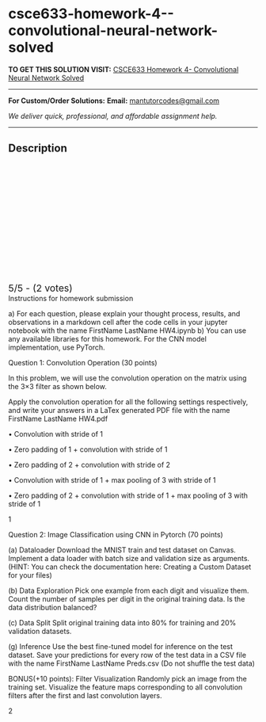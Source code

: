 # csce633-homework-4--convolutional-neural-network-solved
**TO GET THIS SOLUTION VISIT:** [CSCE633 Homework 4- Convolutional Neural Network Solved](https://mantutor.com/product/homework-4-convolutional-neural-network/)


---

**For Custom/Order Solutions:** **Email:** mantutorcodes@gmail.com  

*We deliver quick, professional, and affordable assignment help.*

---

<h2>Description</h2>



<div class="kk-star-ratings kksr-auto kksr-align-center kksr-valign-top" data-payload="{&quot;align&quot;:&quot;center&quot;,&quot;id&quot;:&quot;113309&quot;,&quot;slug&quot;:&quot;default&quot;,&quot;valign&quot;:&quot;top&quot;,&quot;ignore&quot;:&quot;&quot;,&quot;reference&quot;:&quot;auto&quot;,&quot;class&quot;:&quot;&quot;,&quot;count&quot;:&quot;2&quot;,&quot;legendonly&quot;:&quot;&quot;,&quot;readonly&quot;:&quot;&quot;,&quot;score&quot;:&quot;5&quot;,&quot;starsonly&quot;:&quot;&quot;,&quot;best&quot;:&quot;5&quot;,&quot;gap&quot;:&quot;4&quot;,&quot;greet&quot;:&quot;Rate this product&quot;,&quot;legend&quot;:&quot;5\/5 - (2 votes)&quot;,&quot;size&quot;:&quot;24&quot;,&quot;title&quot;:&quot;CSCE633 Homework 4- Convolutional Neural Network Solved&quot;,&quot;width&quot;:&quot;138&quot;,&quot;_legend&quot;:&quot;{score}\/{best} - ({count} {votes})&quot;,&quot;font_factor&quot;:&quot;1.25&quot;}">

<div class="kksr-stars">

<div class="kksr-stars-inactive">
            <div class="kksr-star" data-star="1" style="padding-right: 4px">


<div class="kksr-icon" style="width: 24px; height: 24px;"></div>
        </div>
            <div class="kksr-star" data-star="2" style="padding-right: 4px">


<div class="kksr-icon" style="width: 24px; height: 24px;"></div>
        </div>
            <div class="kksr-star" data-star="3" style="padding-right: 4px">


<div class="kksr-icon" style="width: 24px; height: 24px;"></div>
        </div>
            <div class="kksr-star" data-star="4" style="padding-right: 4px">


<div class="kksr-icon" style="width: 24px; height: 24px;"></div>
        </div>
            <div class="kksr-star" data-star="5" style="padding-right: 4px">


<div class="kksr-icon" style="width: 24px; height: 24px;"></div>
        </div>
    </div>

<div class="kksr-stars-active" style="width: 138px;">
            <div class="kksr-star" style="padding-right: 4px">


<div class="kksr-icon" style="width: 24px; height: 24px;"></div>
        </div>
            <div class="kksr-star" style="padding-right: 4px">


<div class="kksr-icon" style="width: 24px; height: 24px;"></div>
        </div>
            <div class="kksr-star" style="padding-right: 4px">


<div class="kksr-icon" style="width: 24px; height: 24px;"></div>
        </div>
            <div class="kksr-star" style="padding-right: 4px">


<div class="kksr-icon" style="width: 24px; height: 24px;"></div>
        </div>
            <div class="kksr-star" style="padding-right: 4px">


<div class="kksr-icon" style="width: 24px; height: 24px;"></div>
        </div>
    </div>
</div>


<div class="kksr-legend" style="font-size: 19.2px;">
            5/5 - (2 votes)    </div>
    </div>
Instructions for homework submission

a) For each question, please explain your thought process, results, and observations in a markdown cell after the code cells in your jupyter notebook with the name FirstName LastName HW4.ipynb b) You can use any available libraries for this homework. For the CNN model implementation, use PyTorch.

Question 1: Convolution Operation (30 points)

In this problem, we will use the convolution operation on the matrix using the 3×3 filter as shown below.

Apply the convolution operation for all the following settings respectively, and write your answers in a LaTex generated PDF file with the name FirstName LastName HW4.pdf

• Convolution with stride of 1

• Zero padding of 1 + convolution with stride of 1

• Zero padding of 2 + convolution with stride of 2

• Convolution with stride of 1 + max pooling of 3 with stride of 1

• Zero padding of 2 + convolution with stride of 1 + max pooling of 3 with stride of 1

1

Question 2: Image Classification using CNN in Pytorch (70 points)

(a) Dataloader Download the MNIST train and test dataset on Canvas. Implement a data loader with batch size and validation size as arguments. (HINT: You can check the documentation here: Creating a Custom Dataset for your files)

(b) Data Exploration Pick one example from each digit and visualize them. Count the number of samples per digit in the original training data. Is the data distribution balanced?

(c) Data Split Split original training data into 80% for training and 20% validation datasets.

(g) Inference Use the best fine-tuned model for inference on the test dataset. Save your predictions for every row of the test data in a CSV file with the name FirstName LastName Preds.csv (Do not shuffle the test data)

BONUS(+10 points): Filter Visualization Randomly pick an image from the training set. Visualize the feature maps corresponding to all convolution filters after the first and last convolution layers.

2
